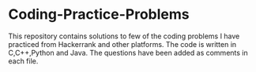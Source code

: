 # Coding-Practice-Problems
This repository contains solutions to few of the coding problems I have practiced from Hackerrank and other platforms.
The code is written in C,C++,Python and Java.
The questions have been added as comments in each file.
